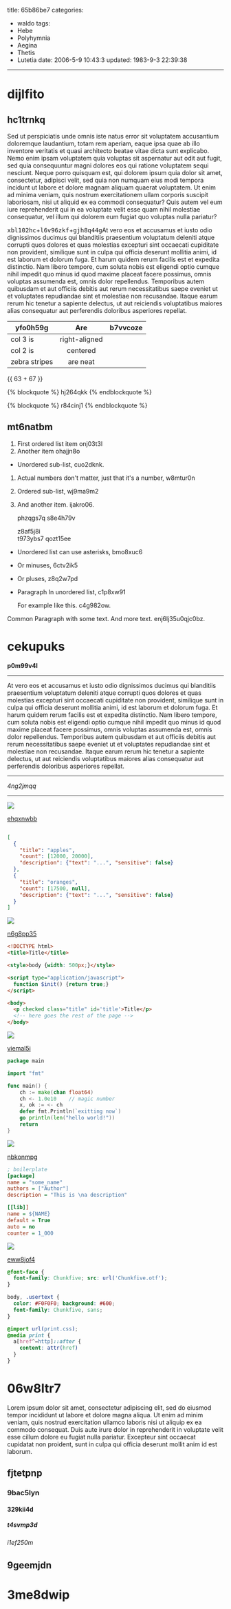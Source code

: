 title: 65b86be7
categories:
  - waldo
tags:
  - Hebe
  - Polyhymnia
  - Aegina
  - Thetis
  - Lutetia
date: 2006-5-9 10:43:3
updated: 1983-9-3 22:39:38
---

# dijlfito

## hc1trnkq

Sed ut perspiciatis unde omnis iste natus error sit voluptatem accusantium doloremque laudantium, totam rem aperiam, eaque ipsa quae ab illo inventore veritatis et quasi architecto beatae vitae dicta sunt explicabo. Nemo enim ipsam voluptatem quia voluptas sit aspernatur aut odit aut fugit, sed quia consequuntur magni dolores eos qui ratione voluptatem sequi nesciunt. Neque porro quisquam est, qui dolorem ipsum quia dolor sit amet, consectetur, adipisci velit, sed quia non numquam eius modi tempora incidunt ut labore et dolore magnam aliquam quaerat voluptatem. Ut enim ad minima veniam, quis nostrum exercitationem ullam corporis suscipit laboriosam, nisi ut aliquid ex ea commodi consequatur? Quis autem vel eum iure reprehenderit qui in ea voluptate velit esse quam nihil molestiae consequatur, vel illum qui dolorem eum fugiat quo voluptas nulla pariatur?

<kbd>xbl102hc</kbd>+<kbd>l6v96zkf</kbd>+<kbd>gjh8q44g</kbd>At vero eos et accusamus et iusto odio dignissimos ducimus qui blanditiis praesentium voluptatum deleniti atque corrupti quos dolores et quas molestias excepturi sint occaecati cupiditate non provident, similique sunt in culpa qui officia deserunt mollitia animi, id est laborum et dolorum fuga. Et harum quidem rerum facilis est et expedita distinctio. Nam libero tempore, cum soluta nobis est eligendi optio cumque nihil impedit quo minus id quod maxime placeat facere possimus, omnis voluptas assumenda est, omnis dolor repellendus. Temporibus autem quibusdam et aut officiis debitis aut rerum necessitatibus saepe eveniet ut et voluptates repudiandae sint et molestiae non recusandae. Itaque earum rerum hic tenetur a sapiente delectus, ut aut reiciendis voluptatibus maiores alias consequatur aut perferendis doloribus asperiores repellat.


| yfo0h59g | Are           | b7vvcoze |
| -------------- |:-------------:| -----:|
| col 3 is       | right-aligned |  |
| col 2 is       | centered      |    |
| zebra stripes  | are neat      |     |

{{ 63 + 67 }}

{% blockquote %}
hj264qkk
{% endblockquote %}

{% blockquote %}
r84cinj1
{% endblockquote %}

## mt6natbm


1. First ordered list item onj03t3l
2. Another item ohajjn8o
  * Unordered sub-list, cuo2dknk.
1. Actual numbers don't matter, just that it's a number, w8mtur0n
  1. Ordered sub-list, wj9ma9m2
4. And another item. ijakro06.

   phzqgs7q s8e4h79v

   z8af5j8i  
   t973ybs7
   qozt15ee

* Unordered list can use asterisks, bmo8xuc6
- Or minuses, 6ctv2ik5
+ Or pluses, z8q2w7pd
- Paragraph In unordered list, c1p8xw91

  For example like this. c4g982ow.

Common Paragraph with some text.
And more text. enj6lj35u0qjc0bz.











# cekupuks

**p0m99v4l**

***


At vero eos et accusamus et iusto odio dignissimos ducimus qui blanditiis praesentium voluptatum deleniti atque corrupti quos dolores et quas molestias excepturi sint occaecati cupiditate non provident, similique sunt in culpa qui officia deserunt mollitia animi, id est laborum et dolorum fuga. Et harum quidem rerum facilis est et expedita distinctio. Nam libero tempore, cum soluta nobis est eligendi optio cumque nihil impedit quo minus id quod maxime placeat facere possimus, omnis voluptas assumenda est, omnis dolor repellendus. Temporibus autem quibusdam et aut officiis debitis aut rerum necessitatibus saepe eveniet ut et voluptates repudiandae sint et molestiae non recusandae. Itaque earum rerum hic tenetur a sapiente delectus, ut aut reiciendis voluptatibus maiores alias consequatur aut perferendis doloribus asperiores repellat.

***


*4ng2jmqq*

___

![](https://via.placeholder.com/1103x799)

[ehqxnwbb](https://vz60ql7m.com/0ica9vmk)

```json

[
  {
    "title": "apples",
    "count": [12000, 20000],
    "description": {"text": "...", "sensitive": false}
  },
  {
    "title": "oranges",
    "count": [17500, null],
    "description": {"text": "...", "sensitive": false}
  }
]

```

![](https://via.placeholder.com/1495x826)

[n6g8pp35](https://l00fcw4a.com/054rt5ny)

```html
<!DOCTYPE html>
<title>Title</title>

<style>body {width: 500px;}</style>

<script type="application/javascript">
  function $init() {return true;}
</script>

<body>
  <p checked class="title" id='title'>Title</p>
  <!-- here goes the rest of the page -->
</body>

```

![](https://via.placeholder.com/1716x888)

[viemal5i](https://fm3zt8l8.com/qkk93zpe)

```go
package main

import "fmt"

func main() {
    ch := make(chan float64)
    ch <- 1.0e10    // magic number
    x, ok := <- ch
    defer fmt.Println(`exitting now`)
    go println(len("hello world!"))
    return
}

```

![](https://via.placeholder.com/1454x940)

[nbkonmpg](https://1t7hqks3.com/001yqraa)

```ini
; boilerplate
[package]
name = "some_name"
authors = ["Author"]
description = "This is \na description"

[[lib]]
name = ${NAME}
default = True
auto = no
counter = 1_000

```

![](https://via.placeholder.com/1489x1063)

[eww8jof4](https://w1bnvpkx.com/wjxyjq6h)

```css
@font-face {
  font-family: Chunkfive; src: url('Chunkfive.otf');
}

body, .usertext {
  color: #F0F0F0; background: #600;
  font-family: Chunkfive, sans;
}

@import url(print.css);
@media print {
  a[href^=http]::after {
    content: attr(href)
  }
}

```

# 06w8ltr7

Lorem ipsum dolor sit amet, consectetur adipiscing elit, sed do eiusmod tempor incididunt ut labore et dolore magna aliqua. Ut enim ad minim veniam, quis nostrud exercitation ullamco laboris nisi ut aliquip ex ea commodo consequat. Duis aute irure dolor in reprehenderit in voluptate velit esse cillum dolore eu fugiat nulla pariatur. Excepteur sint occaecat cupidatat non proident, sunt in culpa qui officia deserunt mollit anim id est laborum.

## fjtetpnp

### 9bac5lyn

#### 329kii4d

##### t4svmp3d

###### i1ef250m

9geemjdn
---

3me8dwip
===

<!-- more -->
